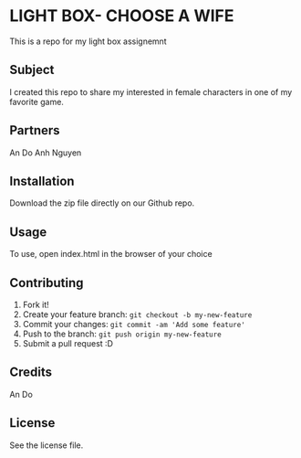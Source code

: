 # LIGHT BOX- CHOOSE A WIFE
 This is a repo for my light box assignemnt

## Subject
I created this repo to share my interested in female characters in one of my favorite game.

## Partners
An Do
Anh Nguyen

## Installation

Download the zip file directly on our Github repo.

## Usage

To use, open index.html in the browser of your choice

## Contributing

1. Fork it!
2. Create your feature branch: `git checkout -b my-new-feature`
3. Commit your changes: `git commit -am 'Add some feature'`
4. Push to the branch: `git push origin my-new-feature`
5. Submit a pull request :D

## Credits

An Do

## License

See the license file.